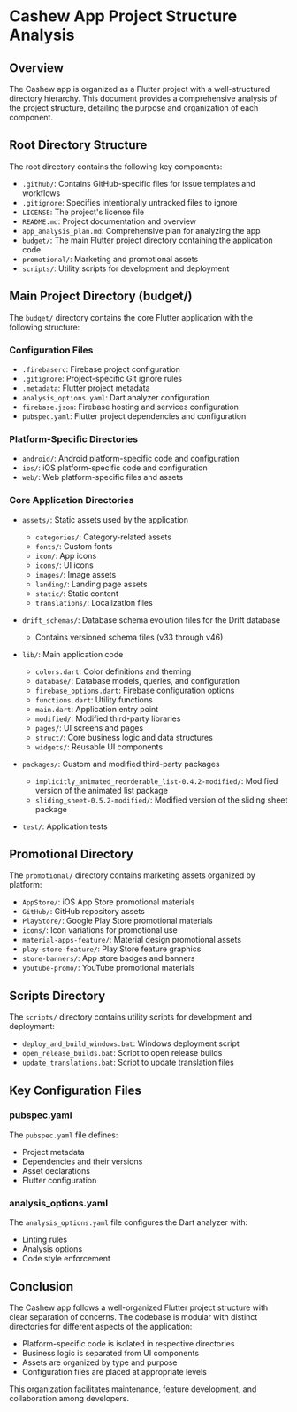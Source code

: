 # Cashew App Project Structure Analysis

## Overview

The Cashew app is organized as a Flutter project with a well-structured directory hierarchy. This document provides a comprehensive analysis of the project structure, detailing the purpose and organization of each component.

## Root Directory Structure

The root directory contains the following key components:

- `.github/`: Contains GitHub-specific files for issue templates and workflows
- `.gitignore`: Specifies intentionally untracked files to ignore
- `LICENSE`: The project's license file
- `README.md`: Project documentation and overview
- `app_analysis_plan.md`: Comprehensive plan for analyzing the app
- `budget/`: The main Flutter project directory containing the application code
- `promotional/`: Marketing and promotional assets
- `scripts/`: Utility scripts for development and deployment

## Main Project Directory (budget/)

The `budget/` directory contains the core Flutter application with the following structure:

### Configuration Files

- `.firebaserc`: Firebase project configuration
- `.gitignore`: Project-specific Git ignore rules
- `.metadata`: Flutter project metadata
- `analysis_options.yaml`: Dart analyzer configuration
- `firebase.json`: Firebase hosting and services configuration
- `pubspec.yaml`: Flutter project dependencies and configuration

### Platform-Specific Directories

- `android/`: Android platform-specific code and configuration
- `ios/`: iOS platform-specific code and configuration
- `web/`: Web platform-specific files and assets

### Core Application Directories

- `assets/`: Static assets used by the application
  - `categories/`: Category-related assets
  - `fonts/`: Custom fonts
  - `icon/`: App icons
  - `icons/`: UI icons
  - `images/`: Image assets
  - `landing/`: Landing page assets
  - `static/`: Static content
  - `translations/`: Localization files

- `drift_schemas/`: Database schema evolution files for the Drift database
  - Contains versioned schema files (v33 through v46)

- `lib/`: Main application code
  - `colors.dart`: Color definitions and theming
  - `database/`: Database models, queries, and configuration
  - `firebase_options.dart`: Firebase configuration options
  - `functions.dart`: Utility functions
  - `main.dart`: Application entry point
  - `modified/`: Modified third-party libraries
  - `pages/`: UI screens and pages
  - `struct/`: Core business logic and data structures
  - `widgets/`: Reusable UI components

- `packages/`: Custom and modified third-party packages
  - `implicitly_animated_reorderable_list-0.4.2-modified/`: Modified version of the animated list package
  - `sliding_sheet-0.5.2-modified/`: Modified version of the sliding sheet package

- `test/`: Application tests

## Promotional Directory

The `promotional/` directory contains marketing assets organized by platform:

- `AppStore/`: iOS App Store promotional materials
- `GitHub/`: GitHub repository assets
- `PlayStore/`: Google Play Store promotional materials
- `icons/`: Icon variations for promotional use
- `material-apps-feature/`: Material design promotional assets
- `play-store-feature/`: Play Store feature graphics
- `store-banners/`: App store badges and banners
- `youtube-promo/`: YouTube promotional materials

## Scripts Directory

The `scripts/` directory contains utility scripts for development and deployment:

- `deploy_and_build_windows.bat`: Windows deployment script
- `open_release_builds.bat`: Script to open release builds
- `update_translations.bat`: Script to update translation files

## Key Configuration Files

### pubspec.yaml

The `pubspec.yaml` file defines:
- Project metadata
- Dependencies and their versions
- Asset declarations
- Flutter configuration

### analysis_options.yaml

The `analysis_options.yaml` file configures the Dart analyzer with:
- Linting rules
- Analysis options
- Code style enforcement

## Conclusion

The Cashew app follows a well-organized Flutter project structure with clear separation of concerns. The codebase is modular with distinct directories for different aspects of the application:

- Platform-specific code is isolated in respective directories
- Business logic is separated from UI components
- Assets are organized by type and purpose
- Configuration files are placed at appropriate levels

This organization facilitates maintenance, feature development, and collaboration among developers.